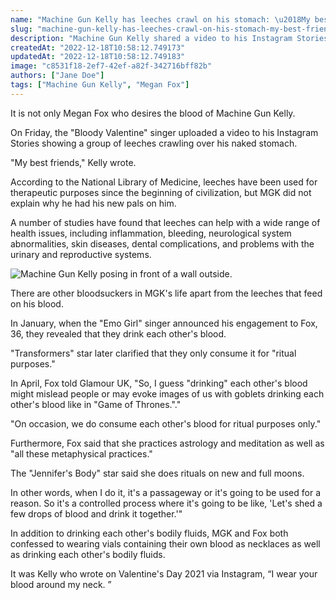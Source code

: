 ```yaml
---
name: "Machine Gun Kelly has leeches crawl on his stomach: \u2018My best friends\u2019"
slug: "machine-gun-kelly-has-leeches-crawl-on-his-stomach-my-best-friends"
description: "Machine Gun Kelly shared a video to his Instagram Stories on Friday of a group of slimy leeches crawling all over his stomach near his belly button."
createdAt: "2022-12-18T10:58:12.749173"
updatedAt: "2022-12-18T10:58:12.749183"
image: "c8531f18-2ef7-42ef-a82f-342716bff82b"
authors: ["Jane Doe"]
tags: ["Machine Gun Kelly", "Megan Fox"]
---
```

It is not only Megan Fox who desires the blood of Machine Gun Kelly.

On Friday, the "Bloody Valentine" singer uploaded a video to his Instagram Stories showing a group of leeches crawling over his naked stomach.

"My best friends," Kelly wrote.

According to the National Library of Medicine, leeches have been used for therapeutic purposes since the beginning of civilization, but MGK did not explain why he had his new pals on him.

A number of studies have found that leeches can help with a wide range of health issues, including inflammation, bleeding, neurological system abnormalities, skin diseases, dental complications, and problems with the urinary and reproductive systems.

![Machine Gun Kelly posing in front of a wall outside.](e65dc309-9e7a-49ba-b98d-b69eeb059643)

There are other bloodsuckers in MGK's life apart from the leeches that feed on his blood.

In January, when the "Emo Girl" singer announced his engagement to Fox, 36, they revealed that they drink each other's blood. 

"Transformers" star later clarified that they only consume it for "ritual purposes."

In April, Fox told Glamour UK, "So, I guess "drinking" each other's blood might mislead people or may evoke images of us with goblets drinking each other's blood like in "Game of Thrones."."

"On occasion, we do consume each other's blood for ritual purposes only."

Furthermore, Fox said that she practices astrology and meditation as well as "all these metaphysical practices."

The "Jennifer's Body" star said she does rituals on new and full moons. 

In other words, when I do it, it's a passageway or it's going to be used for a reason. So it's a controlled process where it's going to be like, 'Let's shed a few drops of blood and drink it together.'"

In addition to drinking each other's bodily fluids, MGK and Fox both confessed to wearing vials containing their own blood as necklaces as well as drinking each other's bodily fluids.

It was Kelly who wrote on Valentine's Day 2021 via Instagram, “I wear your blood around my neck. ”

